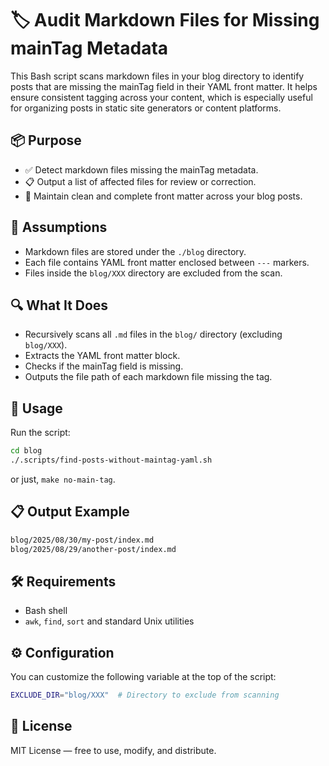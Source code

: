 # 🏷️ Audit Markdown Files for Missing mainTag Metadata

This Bash script scans markdown files in your blog directory to identify posts that are missing the mainTag field in their YAML front matter. It helps ensure consistent tagging across your content, which is especially useful for organizing posts in static site generators or content platforms.

## 📦 Purpose

* ✅ Detect markdown files missing the mainTag metadata.
* 📋 Output a list of affected files for review or correction.
* 🧹 Maintain clean and complete front matter across your blog posts.

## 📁 Assumptions

* Markdown files are stored under the `./blog` directory.
* Each file contains YAML front matter enclosed between `---` markers.
* Files inside the `blog/XXX` directory are excluded from the scan.

## 🔍 What It Does

* Recursively scans all `.md` files in the `blog/` directory (excluding `blog/XXX`).
* Extracts the YAML front matter block.
* Checks if the mainTag field is missing.
* Outputs the file path of each markdown file missing the tag.

## 🚀 Usage

Run the script:

```bash
cd blog
./.scripts/find-posts-without-maintag-yaml.sh
```

or just, `make no-main-tag`.

## 📋 Output Example

```bash
blog/2025/08/30/my-post/index.md
blog/2025/08/29/another-post/index.md
```

## 🛠️ Requirements

* Bash shell
* `awk`, `find`, `sort` and standard Unix utilities

## ⚙️ Configuration

You can customize the following variable at the top of the script:

```bash
EXCLUDE_DIR="blog/XXX"  # Directory to exclude from scanning
```

## 📄 License

MIT License — free to use, modify, and distribute.
